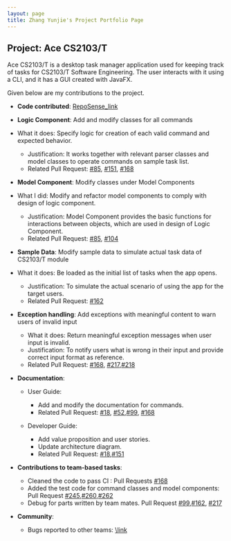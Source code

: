 ```yaml
---
layout: page
title: Zhang Yunjie's Project Portfolio Page
---
```


## Project: Ace CS2103/T

Ace CS2103/T is a desktop task manager application used for keeping track of tasks for CS2103/T Software Engineering. The user interacts with it using a CLI, and it has a GUI created with JavaFX.

Given below are my contributions to the project.

* **Code contributed**: [RepoSense_link](https://nus-cs2103-ay2021s1.github.io/tp-dashboard/#breakdown=true&search=zhang-yunjie&sort=groupTitle&sortWithin=title&since=2020-08-14&timeframe=commit&mergegroup=&groupSelect=groupByRepos&checkedFileTypes=docs~functional-code~test-code~other)

* **Logic Component**: Add and modify classes for all commands
 * What it does: Specify logic for creation of each valid command and expected behavior.
    * Justification: It works together with relevant parser classes and model classes to operate commands on sample task list.
    * Related Pull Request: [#85](https://github.com/AY2021S1-CS2103-T14-4/tp/pull/85), [#151](https://github.com/AY2021S1-CS2103-T14-4/tp/pull/151),
    [#168](https://github.com/AY2021S1-CS2103-T14-4/tp/pull/168)
   
* **Model Component**: Modify classes under Model Components
 * What I did: Modify and refactor model components to comply with design of logic component.
    * Justification: Model Component provides the basic functions for interactions between objects, which are used in design of Logic Component.
    * Related Pull Request: [#85](https://github.com/AY2021S1-CS2103-T14-4/tp/pull/85), [#104](https://github.com/AY2021S1-CS2103-T14-4/tp/pull/104)
    
* **Sample Data**: Modify sample data to simulate actual task data of CS2103/T module
 * What it does: Be loaded as the initial list of tasks when the app opens.
    * Justification: To simulate the actual scenario of using the app for the target users.
    * Related Pull Request: [#162](https://github.com/AY2021S1-CS2103-T14-4/tp/pull/162)
    
* **Exception handling**: Add exceptions with meaningful content to warn users of invalid input
    * What it does: Return meaningful exception messages when user input is invalid.
    * Justification: To notify users what is wrong in their input and provide correct input format as reference.
    * Related Pull Request: [#168](https://github.com/AY2021S1-CS2103-T14-4/tp/pull/168),
    [#217](https://github.com/AY2021S1-CS2103-T14-4/tp/pull/217),[#218](https://github.com/AY2021S1-CS2103-T14-4/tp/pull/218)

* **Documentation**:
  * User Guide:
    * Add and modify the documentation for commands.
    * Related Pull Request: [#18](https://github.com/AY2021S1-CS2103-T14-4/tp/pull/18),
        [#52](https://github.com/AY2021S1-CS2103-T14-4/tp/pull/52),[#99](https://github.com/AY2021S1-CS2103-T14-4/tp/pull/99),
        [#168](https://github.com/AY2021S1-CS2103-T14-4/tp/pull/168)
  
   * Developer Guide:
      * Add value proposition and user stories.
      * Update architecture diagram.
      * Related Pull Request: [#18](https://github.com/AY2021S1-CS2103-T14-4/tp/pull/18),[#151](https://github.com/AY2021S1-CS2103-T14-4/tp/pull/151)        

* **Contributions to team-based tasks**:
  * Cleaned the code to pass CI : Pull Requests [#168](https://github.com/AY2021S1-CS2103-T14-4/tp/pull/168)
  * Added the test code for command classes and model components: Pull Request [#245](https://github.com/AY2021S1-CS2103-T14-4/tp/pull/245),[#260](https://github.com/AY2021S1-CS2103-T14-4/tp/pull/260),[#262](https://github.com/AY2021S1-CS2103-T14-4/tp/pull/262)
  * Debug for parts written by team mates. Pull Request [#99](https://github.com/AY2021S1-CS2103-T14-4/tp/pull/99),[#162](https://github.com/AY2021S1-CS2103-T14-4/tp/pull/162), [#217](https://github.com/AY2021S1-CS2103-T14-4/tp/pull/217)
  
* **Community**:
  * Bugs reported to other teams: [\link](https://github.com/Zhang-Yunjie/ped/issues)
